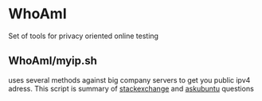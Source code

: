 # WhoAmI
Set of tools for privacy oriented online testing


## WhoAmI/myip.sh
uses several methods against big company servers to get you public ipv4 adress. This script is summary of [stackexchange](http://unix.stackexchange.com/questions/22615/how-can-i-get-my-external-ip-address-in-a-shell-script) and [askubuntu](http://askubuntu.com/questions/95910/command-for-determining-my-public-ip) questions
